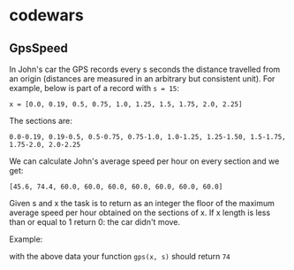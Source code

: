 # codewars

## GpsSpeed

In John's car the GPS records every s seconds the distance travelled from an origin (distances are measured in an arbitrary but consistent unit). For example, below is part of a record with ``s = 15``:

``x = [0.0, 0.19, 0.5, 0.75, 1.0, 1.25, 1.5, 1.75, 2.0, 2.25]``

The sections are:

``0.0-0.19, 0.19-0.5, 0.5-0.75, 0.75-1.0, 1.0-1.25, 1.25-1.50, 1.5-1.75, 1.75-2.0, 2.0-2.25``

We can calculate John's average speed per hour on every section and we get:

``[45.6, 74.4, 60.0, 60.0, 60.0, 60.0, 60.0, 60.0, 60.0]``

Given s and x the task is to return as an integer the floor of the maximum average speed per hour obtained on the sections of x. If x length is less than or equal to 1 return 0: the car didn't move.

Example:

with the above data your function ``gps(x, s)`` should return ``74``